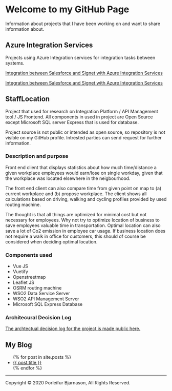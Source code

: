 # Welcome to my GitHub Page

Information about projects that I have been working on and want to share information about.

## Azure Integration Services
Projects using Azure Integration services for integration tasks between systems.

[Integration between Salesforce and Signet with Azure Integration Services](/Azure%20Logic%20Apps%20Pilot%20Project/)

[Integration between Salesforce and Signet with Azure Integration Services](https://github.com/thorleifurb/thorleifurb.github.io/blob/master/Azure%20Logic%20Apps%20Pilot%20Project/README.md)

## StaffLocation
Project that used for research on Integration Platform / API Management tool / JS Frontend.
All components in used in project are Open Source except Microsoft SQL server Express that is used for database.

Project source is not public or intended as open source, so repository is not visible on my GitHub profile. Intrested parties can send request for further information.

### Description and purpose
Front end client that displays statistics about how much time/distance a given workplace employees would earn/lose on single workday, given that the workplace was located elsewhere in the neigbourhood.

The front end client can also compare time from given point on map to (a) current workplace and (b) propose workplace.
The client shows all calculations based on driving, walking and cycling profiles provided by used routing machine.

The thought is that all things are optimized for minimal cost but not necessary for employees. Why not try to optimize location of business to save employees valuable time in transportation. Optimal location can also save a lot of Co2 emission in employee car usage.
If business location does not require a walk in office for customers, this should of course be considered when deciding optimal location.

### Components used
* Vue JS
* Vuetify 
* Openstreetmap
* Leaflet JS
* OSRM routing machine
* WSO2 Data Service Server
* WSO2 API Management Server
* Microsoft SQL Express Database

### Architecural Decision Log
[The archtectual decision log for the project is made public here.](/docs/adr/index.md)

## My Blog
<ul>
  {% for post in site.posts %}
    <li>
      <a href="{{ post.url }}">{{ post.title }}</a>
    </li>
  {% endfor %}
</ul>

<hr>

Copyright © 2020 Þorleifur Bjarnason, All Rights Reserved.
